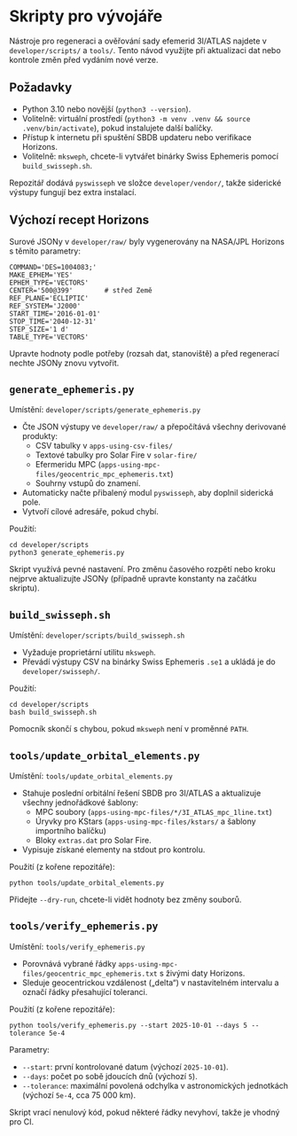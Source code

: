 # Skripty pro vývojáře

Nástroje pro regeneraci a ověřování sady efemerid 3I/ATLAS najdete v `developer/scripts/` a `tools/`. Tento návod využijte při aktualizaci dat nebo kontrole změn před vydáním nové verze.

## Požadavky
- Python 3.10 nebo novější (`python3 --version`).
- Volitelně: virtuální prostředí (`python3 -m venv .venv && source .venv/bin/activate`), pokud instalujete další balíčky.
- Přístup k internetu při spuštění SBDB updateru nebo verifikace Horizons.
- Volitelně: `mksweph`, chcete-li vytvářet binárky Swiss Ephemeris pomocí `build_swisseph.sh`.

Repozitář dodává `pyswisseph` ve složce `developer/vendor/`, takže siderické výstupy fungují bez extra instalací.

## Výchozí recept Horizons

Surové JSONy v `developer/raw/` byly vygenerovány na NASA/JPL Horizons s těmito parametry:

```
COMMAND='DES=1004083;'
MAKE_EPHEM='YES'
EPHEM_TYPE='VECTORS'
CENTER='500@399'        # střed Země
REF_PLANE='ECLIPTIC'
REF_SYSTEM='J2000'
START_TIME='2016-01-01'
STOP_TIME='2040-12-31'
STEP_SIZE='1 d'
TABLE_TYPE='VECTORS'
```

Upravte hodnoty podle potřeby (rozsah dat, stanoviště) a před regenerací nechte JSONy znovu vytvořit.

## `generate_ephemeris.py`
Umístění: `developer/scripts/generate_ephemeris.py`

- Čte JSON výstupy ve `developer/raw/` a přepočítává všechny derivované produkty:
  - CSV tabulky v `apps-using-csv-files/`
  - Textové tabulky pro Solar Fire v `solar-fire/`
  - Efermeridu MPC (`apps-using-mpc-files/geocentric_mpc_ephemeris.txt`)
  - Souhrny vstupů do znamení.
- Automaticky načte přibalený modul `pyswisseph`, aby doplnil siderická pole.
- Vytvoří cílové adresáře, pokud chybí.

Použití:

```
cd developer/scripts
python3 generate_ephemeris.py
```

Skript využívá pevné nastavení. Pro změnu časového rozpětí nebo kroku nejprve aktualizujte JSONy (případně upravte konstanty na začátku skriptu).

## `build_swisseph.sh`
Umístění: `developer/scripts/build_swisseph.sh`

- Vyžaduje proprietární utilitu `mksweph`.
- Převádí výstupy CSV na binárky Swiss Ephemeris `.se1` a ukládá je do `developer/swisseph/`.

Použití:

```
cd developer/scripts
bash build_swisseph.sh
```

Pomocník skončí s chybou, pokud `mksweph` není v proměnné `PATH`.

## `tools/update_orbital_elements.py`
Umístění: `tools/update_orbital_elements.py`

- Stahuje poslední orbitální řešení SBDB pro 3I/ATLAS a aktualizuje všechny jednořádkové šablony:
  - MPC soubory (`apps-using-mpc-files/*/3I_ATLAS_mpc_1line.txt`)
  - Úryvky pro KStars (`apps-using-mpc-files/kstars/` a šablony importního balíčku)
  - Bloky `extras.dat` pro Solar Fire.
- Vypisuje získané elementy na stdout pro kontrolu.

Použití (z kořene repozitáře):

```
python tools/update_orbital_elements.py
```

Přidejte `--dry-run`, chcete-li vidět hodnoty bez změny souborů.

## `tools/verify_ephemeris.py`
Umístění: `tools/verify_ephemeris.py`

- Porovnává vybrané řádky `apps-using-mpc-files/geocentric_mpc_ephemeris.txt` s živými daty Horizons.
- Sleduje geocentrickou vzdálenost („delta“) v nastavitelném intervalu a označí řádky přesahující toleranci.

Použití (z kořene repozitáře):

```
python tools/verify_ephemeris.py --start 2025-10-01 --days 5 --tolerance 5e-4
```

Parametry:
- `--start`: první kontrolované datum (výchozí `2025-10-01`).
- `--days`: počet po sobě jdoucích dnů (výchozí `5`).
- `--tolerance`: maximální povolená odchylka v astronomických jednotkách (výchozí `5e-4`, cca 75 000 km).

Skript vrací nenulový kód, pokud některé řádky nevyhoví, takže je vhodný pro CI.
